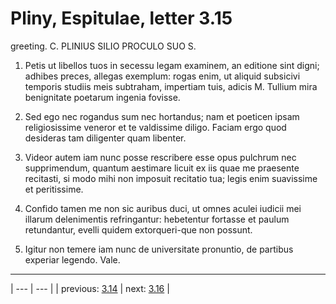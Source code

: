 # Pliny, Espitulae, letter 3.15

greeting. C. PLINIUS SILIO PROCULO SUO S.



1. Petis ut libellos tuos in secessu legam examinem, an editione sint digni; adhibes preces, allegas exemplum: rogas enim, ut aliquid subsicivi temporis studiis meis subtraham, impertiam tuis, adicis M. Tullium mira benignitate poetarum ingenia fovisse.



2. Sed ego nec rogandus sum nec hortandus; nam et poeticen ipsam religiosissime veneror et te valdissime diligo. Faciam ergo quod desideras tam diligenter quam libenter.



3. Videor autem iam nunc posse rescribere esse opus pulchrum nec supprimendum, quantum aestimare licuit ex iis quae me praesente recitasti, si modo mihi non imposuit recitatio tua; legis enim suavissime et peritissime.



4. Confido tamen me non sic auribus duci, ut omnes aculei iudicii mei illarum delenimentis refringantur: hebetentur fortasse et paulum retundantur, evelli quidem extorqueri-que non possunt.



5. Igitur non temere iam nunc de universitate pronuntio, de partibus experiar legendo. Vale.



---

| --- | --- |
| previous: [3.14](../3.14/) | next: [3.16](../3.16/) |